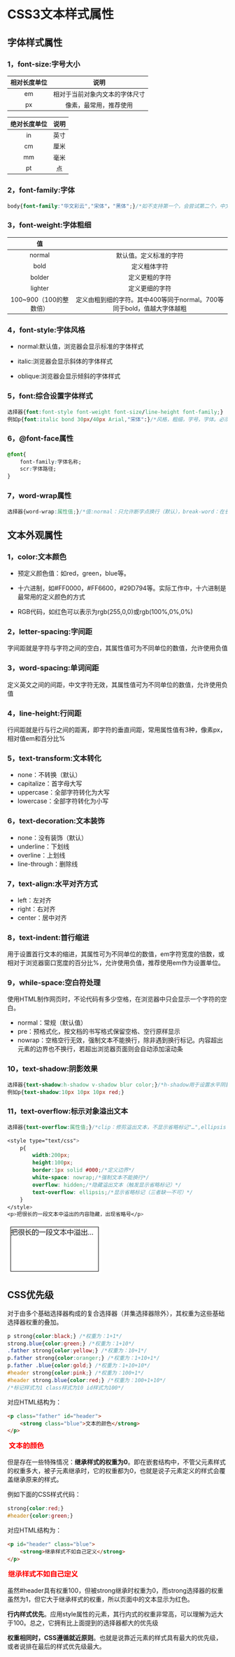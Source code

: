 # CSS3文本样式属性

## 字体样式属性

### 1，font-size:字号大小

| 相对长度单位 |              说明              |
| :----------: | :----------------------------: |
|      em      | 相对于当前对象内文本的字体尺寸 |
|      px      |     像素，最常用，推荐使用     |

| 绝对长度单位 | 说明 |
| :----------: | :--: |
|      in      | 英寸 |
|      cm      | 厘米 |
|      mm      | 毫米 |
|      pt      |  点  |

### 2，font-family:字体

```css
body{font-family:"华文彩云","宋体"，"黑体";}/*如不支持第一个，会尝试第二个，中文字体名需要在英文前面
```

### 3，font-weight:字体粗细

|           值           |                                                              |
| :--------------------: | :----------------------------------------------------------: |
|         normal         |                    默认值。定义标准的字符                    |
|          bold          |                         定义粗体字符                         |
|         bolder         |                        定义更粗的字符                        |
|        lighter         |                        定义更细的字符                        |
| 100~900（100的整数倍） | 定义由粗到细的字符。其中400等同于normal。700等同于bold，值越大字体越粗 |

### 4，font-style:字体风格

- normal:默认值，浏览器会显示标准的字体样式

- italic:浏览器会显示斜体的字体样式

- oblique:浏览器会显示倾斜的字体样式

### 5，font:综合设置字体样式

```css
选择器{font:font-style font-weight font-size/line-height font-family;}
例如p{font:italic bond 30px/40px Arial,"宋体":}/*风格，粗细，字号，字体。必须保留字号和字体*/
```

### 6，@font-face属性

```css
@font{
    font-family:字体名称;
    scr:字体路径;
}
```

### 7，word-wrap属性

```css
选择器{word-wrap:属性值;}/*值:normal：只允许断字点换行（默认），break-word：在长单词或URL内部进行换行
```

## 文本外观属性

### 1，color:文本颜色

- 预定义颜色值：如red，green，blue等。

- 十六进制，如#FF0000，#FF6600，#29D794等。实际工作中，十六进制是最常用的定义颜色的方式

- RGB代码，如红色可以表示为rgb(255,0,0)或rgb(100%,0%,0%)

### 2，letter-spacing:字间距

字间距就是字符与字符之间的空白，其属性值可为不同单位的数值，允许使用负值

### 3，word-spacing:单词间距

定义英文之间的间距，中文字符无效，其属性值可为不同单位的数值，允许使用负值

### 4，line-height:行间距

行间距就是行与行之间的距离，即字符的垂直间距，常用属性值有3种，像素px，相对值em和百分比%

### 5，text-transform:文本转化

- none：不转换（默认）
- capitalize：首字母大写
- uppercase：全部字符转化为大写
- lowercase：全部字符转化为小写

### 6，text-decoration:文本装饰

- none：没有装饰（默认）
- underline：下划线
- overline：上划线
- line-through：删除线

### 7，text-align:水平对齐方式

- left：左对齐
- right：右对齐
- center：居中对齐

### 8，text-indent:首行缩进

用于设置首行文本的缩进，其属性可为不同单位的数值，em字符宽度的倍数，或相对于浏览器窗口宽度的百分比%，允许使用负值，推荐使用em作为设置单位。

### 9，while-space:空白符处理

使用HTML制作网页时，不论代码有多少空格，在浏览器中只会显示一个字符的空白。

- normal：常规（默认值）
- pre：预格式化，按文档的书写格式保留空格、空行原样显示
- nowrap：空格空行无效，强制文本不能换行，除非遇到换行标记。内容超出元素的边界也不换行，若超出浏览器页面则会自动添加滚动条

### 10，text-shadow:阴影效果

```css
选择器{text-shadow:h-shadow v-shadow blur color;}/*h-shadow用于设置水平阴影的距离，v-shadow用于设置垂直阴影的距离，blur用于设置模糊半径，color用于设置阴影颜色*/
例如p{text-shadow:10px 10px 10px red;}
```

### 11，text-overflow:标示对象溢出文本

```css
选择器{text-overflow:属性值;}/*clip：修剪溢出文本，不显示省略标记"…",ellipsis：用省略标记"..."标示被修剪的文本，省略标记插入的位置
```

```css
<style type="text/css">
    p{
    	width:200px;
    	height:100px; 
    	border:1px solid #000;/*定义边界*/
    	white-space: nowrap;/*强制文本不能换行*/
    	overflow: hidden;/*隐藏溢出文本（触发显示省略标记）*/
    	text-overflow: ellipsis;/*显示省略标记（三者缺一不可）*/
    }
</style>
<p>把很长的一段文本中溢出的内容隐藏，出现省略号</p>
```

<img src="img/9.CSS3文本样式属性/image-20220330191114804.png" alt="image-20220330191114804" style="zoom:50%;" />

## CSS优先级

对于由多个基础选择器构成的复合选择器（并集选择器除外），其权重为这些基础选择器权重的叠加。

```css
p strong{color:black;} /*权重为：1+1*/
strong.blue{color:green;} /*权重为：1+10*/
.father strong{color:yellow;} /*权重为：10+1*/
p.father strong{color:oranger;} /*权重为：1+10+1*/
p.father .blue{color:gold;} /*权重为：1+10+10*/
#header strong{color:pink;} /*权重为：100+1*/
#header strong.blue{color:red;} /*权重为：100+1+10*/
/*标记样式为1 class样式为10 id样式为100*/
```

对应HTML结构为：

```html
<p class="father" id="header">
    <strong class="blue">文本的颜色</strong>
</p>
```

<img src="img/9.CSS3文本样式属性/image-20220607145049281.png" alt="image-20220607145049281" style="zoom:50%;" />

但是存在一些特殊情况：**继承样式的权重为0**。即在嵌套结构中，不管父元素样式的权重多大，被子元素继承时，它的权重都为0，也就是说子元素定义的样式会覆盖继承原来的样式。

例如下面的CSS样式代码：

```css
strong{color:red;}
#header{color:green;}
```

对应HTML结构为：

```html
<p id="header" class="blue">
    <strong>继承样式不如自己定义</strong>
</p>
```

<img src="img/9.CSS3文本样式属性/image-20220607145756613.png" alt="image-20220607145756613" style="zoom:50%;" />

虽然#header具有权重100，但被strong继承时权重为0，而strong选择器的权重虽然为1，但它大于继承样式的权重，所以页面中的文本显示为红色。

**行内样式优先**。应用style属性的元素，其行内式的权重非常高，可以理解为远大于100。总之，它拥有比上面提到的选择器都大的优先级

**权重相同时，CSS遵循就近原则**。也就是说靠近元素的样式具有最大的优先级，或者说排在最后的样式优先级最大。
